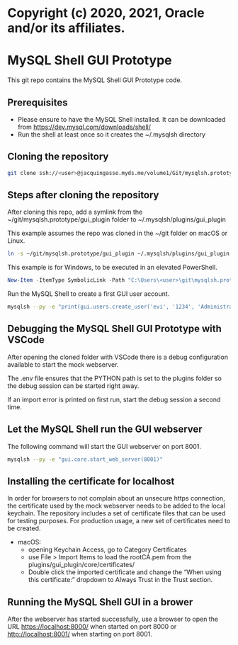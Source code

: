 # Copyright (c) 2020, 2021, Oracle and/or its affiliates.

# MySQL Shell GUI Prototype

This git repo contains the MySQL Shell GUI Prototype code.

## Prerequisites

- Please ensure to have the MySQL Shell installed. It can be downloaded from <https://dev.mysql.com/downloads/shell/>
- Run the shell at least once so it creates the ~/.mysqlsh directory

## Cloning the repository

```bash
git clone ssh://<user>@jacquingasse.myds.me/volume1/Git/mysqlsh.prototype
```

## Steps after cloning the repository

After cloning this repo, add a symlink from the ~/git/mysqlsh.prototype/gui_plugin folder to ~/.mysqlsh/plugins/gui_plugin

This example assumes the repo was cloned in the ~/git folder on macOS or Linux.

```bash
ln -s ~/git/mysqlsh.prototype/gui_plugin ~/.mysqlsh/plugins/gui_plugin
```

This example is for Windows, to be executed in an elevated PowerShell.

```PowerShell
New-Item -ItemType SymbolicLink -Path "C:\Users\<user>\git\mysqlsh.prototype\gui_plugin" -Target "C:\Users\<user>\AppData\Roaming\MySQL\mysqlsh\plugins\gui_plugin"
```

Run the MySQL Shell to create a first GUI user account.

```bash
mysqlsh --py -e "print(gui.users.create_user('evi', '1234', 'Administrator'))"
```

## Debugging the MySQL Shell GUI Prototype with VSCode

After opening the cloned folder with VSCode there is a debug configuration available to start the mock webserver.

The .env file ensures that the PYTHON path is set to the plugins folder so the debug session can be started right away.

If an import error is printed on first run, start the debug session a second time.

## Let the MySQL Shell run the GUI webserver

The following command will start the GUI webserver on port 8001.

```bash
mysqlsh --py -e "gui.core.start_web_server(8001)"
```

## Installing the certificate for localhost

In order for browsers to not complain about an unsecure https connection, the certificate used by the mock webserver needs to be added to the local keychain. The repository includes a set of certificate files that can be used for testing purposes. For production usage, a new set of certificates need to be created.

- macOS:
  - opening Keychain Access, go to Category Certificates
  - use File > Import Items to load the rootCA.pem from the plugins/gui_plugin/core/certificates/
  - Double click the imported certificate and change the “When using this certificate:” dropdown to Always Trust in the Trust section.

## Running the MySQL Shell GUI in a brower

After the webserver has started successfully, use a browser to open the URL <https://localhost:8000/> when started on port 8000 or <http://localhost:8001/> when starting on port 8001.
